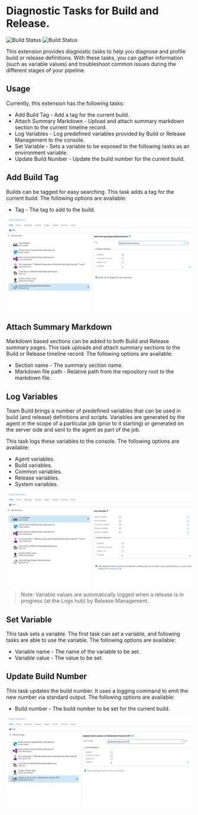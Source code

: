 # Diagnostic Tasks for Build and Release.
![Build Status](https://andremarques023.visualstudio.com/_apis/public/build/definitions/c98afab6-e9a0-4e74-85eb-4d27f9829548/24/badge "Visual Studio Team Services") ![Build Status](https://ci.appveyor.com/api/projects/status/f1k6thlnwuyg1h3m?svg=true "AppVeyor")

This extension provides diagnostic tasks to help you diagnose and profile build or release definitions. With these tasks, you can gather information (such as variable values) and troubleshoot common issues during the different stages of your pipeline.

## Usage

Currently, this extension has the following tasks:

* Add Build Tag - Add a tag for the current build.
* Attach Summary Markdown - Upload and attach summary markdown section to the current timeline record.
* Log Variables - Log predefined variables provided by Build or Release Management to the console.
* Set Variable - Sets a variable to be exposed to the following tasks as an environment variable.
* Update Build Number - Update the build number for the current build.

## Add Build Tag

Builds can be tagged for easy searching. This task adds a tag for the current build. The following options are available: 

* Tag - The tag to add to the build.

![Add Build Tag](https://github.com/andremarques023/vsts-extensions/raw/master/DiagnosticTasks/Images/addbuildtag-task-1.png)

## Attach Summary Markdown

Markdown based sections can be added to both Build and Release summary pages. This task uploads and attach summary sections to the Build or Release timeline record. The following options are available: 

* Section name - The summary section name.
* Markdown file path - Relative path from the repository root to the markdown file.

## Log Variables

Team Build brings a number of predefined variables that can be used in build (and release) definitions and scripts. Variables are generated by the agent in the scope of a particular job (prior to it starting) or generated on the server side and sent to the agent as part of the job. 

This task logs these variables to the console. The following options are available:

* Agent variables.
* Build variables.
* Common variables.
* Release variables.
* System variables.

![Log Variables](https://github.com/andremarques023/vsts-extensions/raw/master/DiagnosticTasks/Images/logvariables-task-1.png)

> Note: Variable values are automatically logged when a release is in progress (at the Logs hub) by Release Management.

## Set Variable

This task sets a variable. The first task can set a variable, and following tasks are able to use the variable. The following options are available: 

* Variable name - The name of the variable to be set.
* Variable value - The value to be set.

## Update Build Number

This task updates the build number. It uses a logging command to emit the new number via standard output. The following options are available: 

* Build number - The build number to be set for the current build.

![Update Build Number](https://github.com/andremarques023/vsts-extensions/raw/master/DiagnosticTasks/Images/updatebuildnumber-task-1.png)